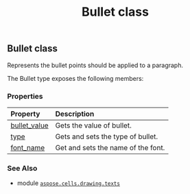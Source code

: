 ﻿---
title: Bullet class
second_title: Aspose.Cells for Python via .NET API References
description: 
type: docs
weight: 20
url: /aspose.cells.drawing.texts/bullet/
is_root: false
---

## Bullet class

Represents the bullet points should be applied to a paragraph.



The Bullet type exposes the following members:

### Properties
| Property | Description |
| :- | :- |
| [bullet_value](/cells/python-net/aspose.cells.drawing.texts/bullet/bullet_value) | Gets the value of bullet. |
| [type](/cells/python-net/aspose.cells.drawing.texts/bullet/type) | Gets and sets the type of bullet. |
| [font_name](/cells/python-net/aspose.cells.drawing.texts/bullet/font_name) | Get and sets the name of the font. |



### See Also
* module [`aspose.cells.drawing.texts`](..)
